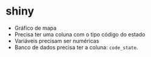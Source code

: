 
# shiny

- Gráfico de mapa
- Precisa ter uma coluna com o tipo código do estado
- Variáveis precisam ser numéricas
- Banco de dados precisa ter a coluna: `code_state`.
